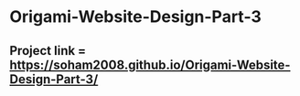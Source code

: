 # Origami-Website-Design-Part-3

## Project link = https://soham2008.github.io/Origami-Website-Design-Part-3/

